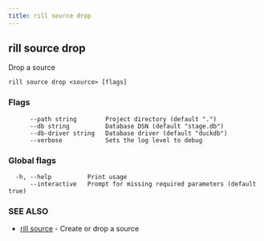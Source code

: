 ```yaml
---
title: rill source drop
---
```

## rill source drop

Drop a source

```
rill source drop <source> [flags]
```

### Flags

```
      --path string        Project directory (default ".")
      --db string          Database DSN (default "stage.db")
      --db-driver string   Database driver (default "duckdb")
      --verbose            Sets the log level to debug
```

### Global flags

```
  -h, --help          Print usage
      --interactive   Prompt for missing required parameters (default true)
```

### SEE ALSO

* [rill source](source.md)	 - Create or drop a source

